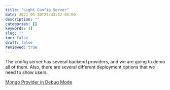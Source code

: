 ```yaml
---
title: "Light Config Server"
date: 2021-05-30T23:43:12-04:00
description: ""
categories: []
keywords: []
slug: ""
toc: false
draft: false
reviewed: true
---
```


The config server has several backend providers, and we are going to demo all of them. Also, there are several different deployment options that we need to show users. 

[Mongo Provider in Debug Mode](/tutorial/config-server/mongo-debug/)

